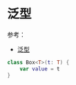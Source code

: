 # 泛型

参考：

+ [泛型](https://www.kotlincn.net/docs/reference/generics.html)

```kotlin
class Box<T>(t: T) {
    var value = t
}
```

